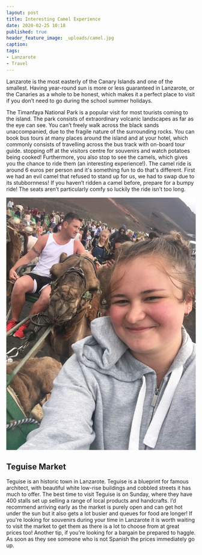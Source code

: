 ```yaml
---
layout: post
title: Interesting Camel Experience
date: 2020-02-25 10:18
published: true
header_feature_image: _uploads/camel.jpg
caption:
tags:   
- Lanzarote
- Travel
---
```

Lanzarote is the most easterly of the Canary Islands and one of the smallest. Having year-round sun is more or less guaranteed in Lanzarote, or the Canaries as a whole to be honest, which makes it a perfect place to visit if you don’t need to go during the school summer holidays.

The Timanfaya National Park is a popular visit for most tourists coming to the island. The park consists of extraordinary volcanic landscapes as far as the eye can see. You can’t freely walk across the black sands unaccompanied, due to the fragile nature of the surrounding rocks. You can book bus tours at many places around the island and at your hotel, which commonly consists of travelling across the bus track with on-board tour guide. stopping off at the visitors centre for souvenirs and watch potatoes being cooked! Furthermore, you also stop to see the camels, which gives you the chance to ride them (an interesting experience!). The camel ride is around 6 euros per person and it's something fun to do that's different. First we had an evil camel that refused to stand up for us, we had to swap due to its stubbornness! If you haven’t ridden a camel before, prepare for a bumpy ride! The seats aren’t particularly comfy so luckily the ride isn’t too long.

[![The Evil Camel Behind](/_uploads/evilcamel.JPG)](/_uploads/evilcamel.JPG)

## Teguise Market

Teguise is an historic town in Lanzarote. Teguise is a blueprint for famous architect, with beautiful white low-rise buildings and cobbled streets it has much to offer. The best time to visit Teguise is on Sunday, where they have 400 stalls set up selling a range of local products and handcrafts. I’d recommend arriving early as the market is purely open and can get hot under the sun but it also gets a lot busier and queues for food are longer! If you're looking for souvenirs during your time in Lanzarote it is worth waiting to visit the market to get them as there is a lot to choose from at great prices too! Another tip, if you're looking for a bargain be prepared to haggle. As soon as they see someone who is not Spanish the prices immediately go up.
